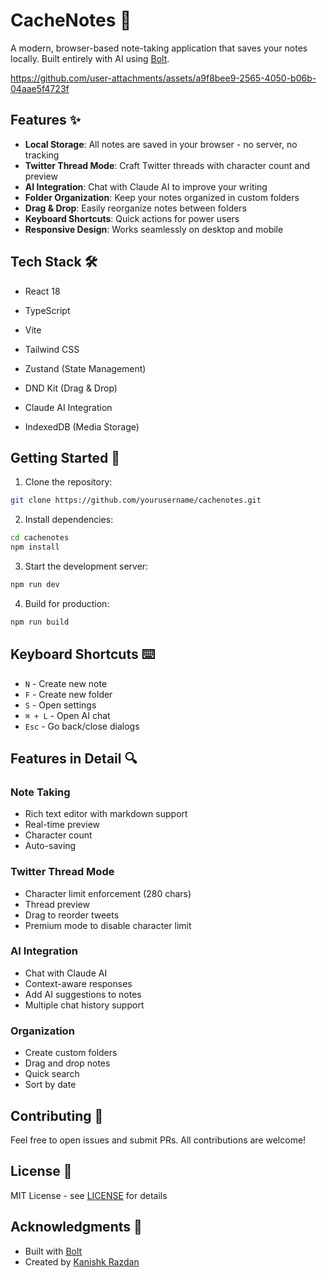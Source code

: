 # CacheNotes 📝

A modern, browser-based note-taking application that saves your notes locally. Built entirely with AI using [Bolt](https://bolt.new).

https://github.com/user-attachments/assets/a9f8bee9-2565-4050-b06b-04aae5f4723f


## Features ✨

- **Local Storage**: All notes are saved in your browser - no server, no tracking
- **Twitter Thread Mode**: Craft Twitter threads with character count and preview
- **AI Integration**: Chat with Claude AI to improve your writing
- **Folder Organization**: Keep your notes organized in custom folders
- **Drag & Drop**: Easily reorganize notes between folders
- **Keyboard Shortcuts**: Quick actions for power users
- **Responsive Design**: Works seamlessly on desktop and mobile

## Tech Stack 🛠️

- React 18
- TypeScript
- Vite
- Tailwind CSS
- Zustand (State Management)
- DND Kit (Drag & Drop)
- Claude AI Integration

- IndexedDB (Media Storage)

## Getting Started 🚀

1. Clone the repository:
```bash
git clone https://github.com/yourusername/cachenotes.git
```

2. Install dependencies:
```bash
cd cachenotes
npm install
```

3. Start the development server:
```bash
npm run dev
```

4. Build for production:
```bash
npm run build
```

## Keyboard Shortcuts ⌨️

- `N` - Create new note
- `F` - Create new folder
- `S` - Open settings
- `⌘ + L` - Open AI chat
- `Esc` - Go back/close dialogs

## Features in Detail 🔍

### Note Taking
- Rich text editor with markdown support
- Real-time preview
- Character count
- Auto-saving

### Twitter Thread Mode
- Character limit enforcement (280 chars)
- Thread preview
- Drag to reorder tweets
- Premium mode to disable character limit

### AI Integration
- Chat with Claude AI
- Context-aware responses
- Add AI suggestions to notes
- Multiple chat history support

### Organization
- Create custom folders
- Drag and drop notes
- Quick search
- Sort by date

## Contributing 🤝

Feel free to open issues and submit PRs. All contributions are welcome!

## License 📄

MIT License - see [LICENSE](LICENSE) for details

## Acknowledgments 🙏

- Built with [Bolt](https://bolt.new)
- Created by [Kanishk Razdan](https://twitter.com/kanishk_razdan)
